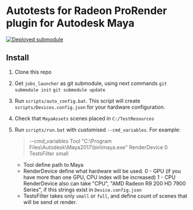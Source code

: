# Autotests for Radeon ProRender plugin for Autodesk Maya
[![Deployed submodule](https://rpr.cis.luxoft.com/buildStatus/icon?job=Utils/jobs_launcher-Deploy&build=last&config=release-badge)](https://rpr.cis.luxoft.com/job/Utils/job/jobs_launcher-Deploy)

## Install
 1. Clone this repo
 2. Get `jobs_launcher` as git submodule, using next commands
 `git submodule init`
 `git submodule update`
 3. Run `scripts/auto_config.bat`. This script will create `scripts/Devices.config.json` for your hardware configuration.
 4. Check that `MayaAssets` scenes placed in `C:/TestResources`
 5. Run `scripts/run.bat` with customised `--cmd_variables`. For example:

     > --cmd_variables Tool "C:\Program Files\Autodesk\Maya2017\bin\maya.exe" RenderDevice 0 TestsFilter small
     * Tool define path to Maya
     * RenderDevice define what hardware will be used.
         0 - GPU (if you have more than one GPU, CPU index will be increased)
         1 - CPU
         RenderDevice also can take "CPU", "AMD Radeon R9 200  HD 7900 Series", if this strings exist in `Device.config.json`
     * TestsFilter takes only `small` or `full`, and define count of scenes that will be send ot render.
